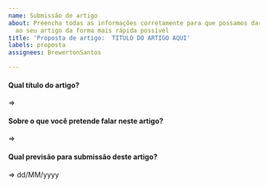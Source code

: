 ```yaml
---
name: Submissão de artigo
about: Preencha todas as informações corretamente para que possamos dar andamento
  ao seu artigo da forma mais rápida possível
title: 'Proposta de artigo:  TITULO DO ARTIGO AQUI'
labels: proposta
assignees: BrewertonSantos

---
```


#### Qual título do artigo?
=> 

#### Sobre o que você pretende falar neste artigo?
=> 

#### Qual previsão para submissão deste artigo?
=> dd/MM/yyyy
